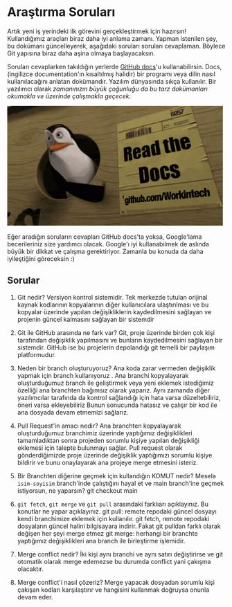 # Araştırma Soruları

Artık yeni iş yerindeki ilk görevini gerçekleştirmek için hazırsın! Kullandığımız araçları biraz daha iyi anlama zamanı. Yapman istenilen şey, bu dokümanı güncelleyerek, aşağıdaki soruları soruları cevaplaman. Böylece Git yapısına biraz daha aşina olmaya başlayacaksın.

Soruları cevaplarken takıldığın yerlerde [GitHub docs](https://docs.github.com/en)'u kullanabilirsin. Docs, (ingilizce documentation'ın kısaltılmış halidir) bir programı veya dilin nasıl kullanılacağını anlatan dokümandır. Yazılım dünyasında sıkça kullanılır. Bir yazılımcı olarak _zamanınızın büyük çoğunluğu da bu tarz dokümanları okumakla ve üzerinde çalışmakla geçecek_.

![READ THE DOCS](https://github.com/Workintech/FSWeb-S1G1-Projesi-Web-Development-Projesi-icin-Git/blob/main/read-the-docs-wit.gif?raw=true)

Eğer aradığın soruların cevapları GitHub docs'ta yoksa, Google'lama becerileriniz size yardımcı olacak. Google'ı iyi kullanabilmek de aslında büyük bir dikkat ve çalışma gerektiriyor. Zamanla bu konuda da daha iyileştiğini göreceksin :)

## Sorular

1. Git nedir?
Versiyon kontrol sistemidir. Tek merkezde tutulan orijinal kaynak kodlarının kopyalarının diğer kullanıcılara ulaştırılması ve bu kopyalar üzerinde yapılan değişikliklerin kaydedilmesini sağlayan ve projenin güncel kalmasını sağlayan bir sistemdir

2. Git ile GitHub arasında ne fark var?
Git, proje üzerinde birden çok kişi tarafından değişiklik yapılmasını ve bunların kaydedilmesini sağlayan bir sistemdir. GitHub ise bu projelerin depolandığı git temelli bir paylaşım platformudur.

3. Neden bir branch oluşturuyoruz?
Ana koda zarar vermeden değişiklik yapmak için branch kullanıyoruz . Ana branchi kopyalayarak oluşturduğumuz branch ile geliştirmek veya yeni eklemek istediğimiz özelliği ana branchten bağımsız olarak yaparız. Aynı zamanda diğer yazılımcılar tarafında da kontrol sağlandığı için hata varsa düzeltebiliriz, öneri varsa ekleyebiliriz Bunun sonucunda hatasız ve çalışır bir kod ile ana dosyada devam etmemizi sağlarız.

4. Pull Request'in amacı nedir?
Ana branchten kopyalayarak oluşturduğumuz branchimiz üzerinde yaptığımız değişiklikleri tamamladıktan sonra projeden sorumlu kişiye yapılan değişikliği eklemesi için talepte bulunmayı sağlar. Pull request olarak gönderdiğimizde proje üzerinde değişiklik yaptığımızı sorumlu kişiye bildirir ve bunu onaylayarak ana projeye merge etmesini isteriz.

5. Bir Branchten diğerine geçmek için kullandığın KOMUT nedir? Mesela `isim-soyisim` branch'inde çalıştığını hayal et ve main branch'ine geçmek istiyorsun, ne yaparsın?
git checkout main

6. `git fetch`, `git merge` ve `git pull` arasındaki farklıarı açıklayınız. Bu konutlar ne yapar açıklayınız.
git pull: remote repodaki güncel dosyayı kendi branchimize eklemek için kullanılır. 
git fetch, remote repodaki dosyaların güncel halini bilgisayara indirir. Fakat git pulldan farklı olarak değişen her şeyi merge etmez 
git merge: herhangi bir branchte yaptığımız değişiklikleri ana branch ile birleştirme işlemidir.

7. Merge conflict nedir?
İki kişi aynı branchi ve aynı satırı değiştirirse ve git otomatik olarak merge edemezse bu durumda conflict yani çakışma olacaktır.

8. Merge conflict'i nasıl çözeriz?
Merge yapacak dosyadan sorumlu kişi çakışan kodları karşılaştırır ve hangisini kullanmak doğruysa onunla devam eder.
